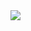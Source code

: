 <img style="float: right" src="https://github-readme-stats.vercel.app/api/top-langs/?username=korochun&theme=dark&layout=compact&hide_title=true">
